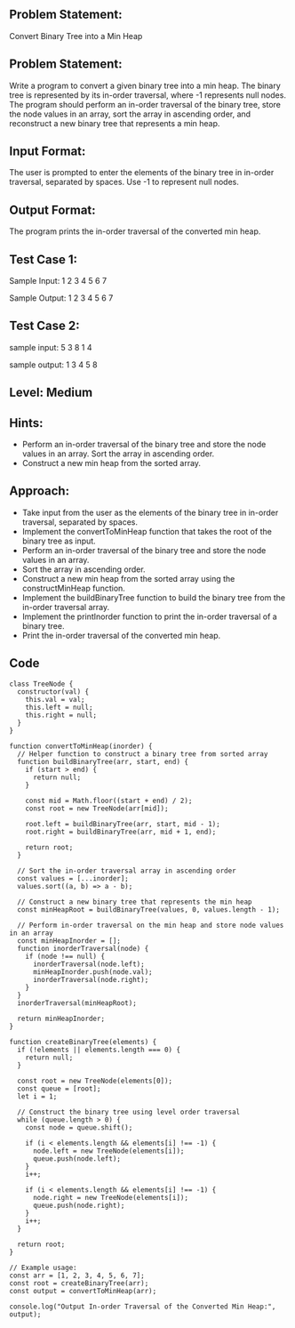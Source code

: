 ## Problem Statement:
Convert Binary Tree into a Min Heap

## Problem Statement:
Write a program to convert a given binary tree into a min heap. The binary tree is represented by its in-order traversal, where -1 represents null nodes. The program should perform an in-order traversal of the binary tree, store the node values in an array, sort the array in ascending order, and reconstruct a new binary tree that represents a min heap.


## Input Format:
The user is prompted to enter the elements of the binary tree in in-order traversal, separated by spaces. Use -1 to represent null nodes.


## Output Format:
The program prints the in-order traversal of the converted min heap.



## Test Case 1:
Sample Input:
1 2 3 4 5 6 7

Sample Output:
1 2 3 4 5 6 7

## Test Case 2:
sample input: 
5 3 8 1 4

sample output:
1 3 4 5 8

## Level: Medium

## Hints:
- Perform an in-order traversal of the binary tree and store the node values in an array.
Sort the array in ascending order.
- Construct a new min heap from the sorted array.


## Approach:
- Take input from the user as the elements of the binary tree in in-order traversal, separated by spaces.
- Implement the convertToMinHeap function that takes the root of the binary tree as input.
- Perform an in-order traversal of the binary tree and store the node values in an array.
- Sort the array in ascending order.
- Construct a new min heap from the sorted array using the constructMinHeap function.
- Implement the buildBinaryTree function to build the binary tree from the in-order traversal array.
- Implement the printInorder function to print the in-order traversal of a binary tree.
- Print the in-order traversal of the converted min heap.


## Code
```
class TreeNode {
  constructor(val) {
    this.val = val;
    this.left = null;
    this.right = null;
  }
}

function convertToMinHeap(inorder) {
  // Helper function to construct a binary tree from sorted array
  function buildBinaryTree(arr, start, end) {
    if (start > end) {
      return null;
    }

    const mid = Math.floor((start + end) / 2);
    const root = new TreeNode(arr[mid]);

    root.left = buildBinaryTree(arr, start, mid - 1);
    root.right = buildBinaryTree(arr, mid + 1, end);

    return root;
  }

  // Sort the in-order traversal array in ascending order
  const values = [...inorder];
  values.sort((a, b) => a - b);

  // Construct a new binary tree that represents the min heap
  const minHeapRoot = buildBinaryTree(values, 0, values.length - 1);

  // Perform in-order traversal on the min heap and store node values in an array
  const minHeapInorder = [];
  function inorderTraversal(node) {
    if (node !== null) {
      inorderTraversal(node.left);
      minHeapInorder.push(node.val);
      inorderTraversal(node.right);
    }
  }
  inorderTraversal(minHeapRoot);

  return minHeapInorder;
}

function createBinaryTree(elements) {
  if (!elements || elements.length === 0) {
    return null;
  }

  const root = new TreeNode(elements[0]);
  const queue = [root];
  let i = 1;

  // Construct the binary tree using level order traversal
  while (queue.length > 0) {
    const node = queue.shift();

    if (i < elements.length && elements[i] !== -1) {
      node.left = new TreeNode(elements[i]);
      queue.push(node.left);
    }
    i++;

    if (i < elements.length && elements[i] !== -1) {
      node.right = new TreeNode(elements[i]);
      queue.push(node.right);
    }
    i++;
  }

  return root;
}

// Example usage:
const arr = [1, 2, 3, 4, 5, 6, 7];
const root = createBinaryTree(arr);
const output = convertToMinHeap(arr);

console.log("Output In-order Traversal of the Converted Min Heap:", output);

```
